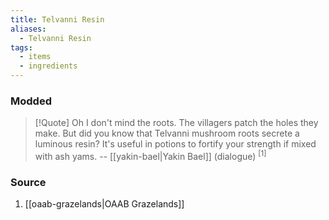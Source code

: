 ```yaml
---
title: Telvanni Resin
aliases:
  - Telvanni Resin
tags:
  - items
  - ingredients
---
```

### Modded
> [!Quote]
> Oh I don't mind the roots. The villagers patch the holes they make. But did you know that Telvanni mushroom roots secrete a luminous resin? It's useful in potions to fortify your strength if mixed with ash yams.
> -- [[yakin-bael|Yakin Bael]] (dialogue) <sup>[1]</sup>
### Source
1. [[oaab-grazelands|OAAB Grazelands]]